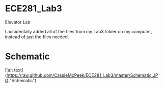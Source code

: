 ECE281_Lab3
===========

Elevator Lab


I accidentally added all of the files from my Lab3 folder on my computer, instead of just the files needed.

# Schematic
![alt text] (https://raw.github.com/CassieMcPeek/ECE281_Lab3/master/Schematic.JPG  "Schematic")
